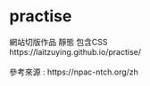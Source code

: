 # practise
<div>網站切版作品 靜態 包含CSS </div> https://laitzuying.github.io/practise/
<br></br>
<div>參考來源 : https://npac-ntch.org/zh</div>


